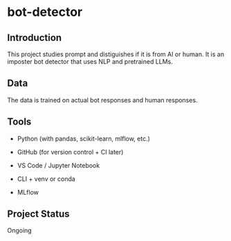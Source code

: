 # bot-detector

## Introduction
This project studies prompt and distiguishes if it is from AI or human.
It is an imposter bot detector that uses NLP and pretrained LLMs.

## Data
The data is trained on actual bot responses and human responses.

## Tools
- Python (with pandas, scikit-learn, mlflow, etc.)

- GitHub (for version control + CI later)

- VS Code / Jupyter Notebook

- CLI + venv or conda

- MLflow

## Project Status
Ongoing
